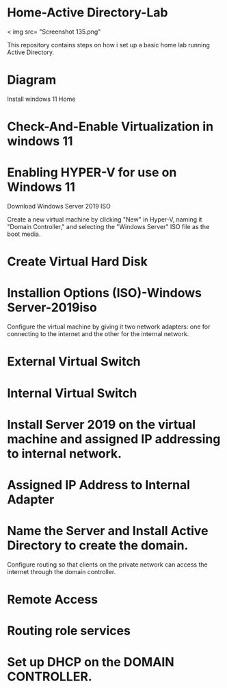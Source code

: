 <h1>Home-Active Directory-Lab</h1>
< img src= "Screenshot 135.png"


This repository contains steps on how i set up a basic home lab running Active Directory.

# Diagram

 Install windows 11 Home

# Check-And-Enable Virtualization in windows 11

 

# Enabling HYPER-V for use on Windows 11

Download Windows Server 2019 ISO

Create a new virtual machine by clicking "New" in Hyper-V, naming it "Domain Controller," and selecting the "Windows Server" ISO file as the boot media.

# Create Virtual Hard Disk


# Installion Options (ISO)-Windows Server-2019iso

Configure the virtual machine by giving it two network adapters: one for connecting to the internet and the other for the internal network.
# External Virtual Switch


# Internal Virtual Switch

# Install Server 2019 on the virtual machine and assigned IP addressing to internal network.


# Assigned IP Address to Internal Adapter

# Name the Server and Install Active Directory to create the domain.

Configure routing so that clients on the private network can access the internet through the domain controller.

# Remote Access


# Routing role services

# Set up DHCP on the DOMAIN CONTROLLER.











